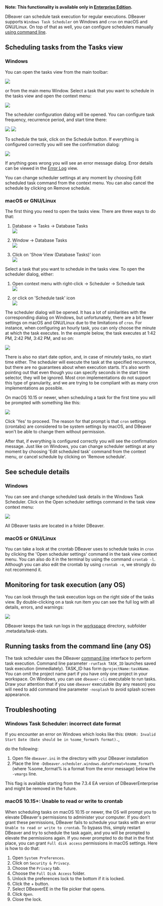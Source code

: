 **Note: This functionality is available only in [Enterprise Edition](Enterprise-Edition).**

DBeaver can schedule task execution for regular executions.
DBeaver supports `Windows Task Scheduler` on Windows and `cron` on macOS and GNU/Linux.
On top of that as well, you can configure schedulers manually
[using command line](#running-tasks-from-the-command-line-any-os).

## Scheduling tasks from the Tasks view
### Windows
You can open the tasks view from the main toolbar:

![](images/ug/tools/task-main-toolbar.png)

or from the main menu Window.
Select a task that you want to schedule in the tasks view and open the context menu:

![](images/ug/tools/task-schedule-menu.png)

The scheduler configuration dialog will be opened. You can configure task frequency,
recurrence period, and start time there:

![](images/ug/tools/task-schedule-settings.png)
![](images/ug/tools/task-schedule-settings-monthly.png)

To schedule the task, click on the Schedule button. If everything is configured correctly
you will see the confirmation dialog:

![](images/ug/tools/task-schedule-success.png)

If anything goes wrong you will see an error message dialog.
Error details can be viewed in the [Error Log](Log-files) view.

You can change scheduler settings at any moment by choosing Edit scheduled task command
from the context menu. You can also cancel the schedule by clicking on Remove schedule.

### macOS or GNU/Linux
The first thing you need to open the tasks view. There are three ways to do that:

1. Database -> Tasks -> Database Tasks  
   ![](images/ug/tools/task-schedule-macos-tasks_view-1.png)

1. Window -> Database Tasks  
   ![](images/ug/tools/task-schedule-macos-tasks_view-2.png)

1. Click on 'Show View (Database Tasks)' icon  
   ![](images/ug/tools/task-schedule-macos-tasks_view-3.png)

Select a task that you want to schedule in the tasks view. To open the scheduler dialog, either:

1. Open context menu with right-click -> Scheduler -> Schedule task  
   ![](images/ug/tools/task-schedule-macos-open_dialog-1.png)

1. or click on 'Schedule task' icon  
   ![](images/ug/tools/task-schedule-macos-open_dialog-2.png)

The scheduler dialog will be opened. It has a lot of similarities with the corresponding dialog on Windows, but
unfortunately, there are a bit fewer settings on macOS and GNU/Linux due to the limitations of `cron`.
For instance, when configuring an hourly task, you can only choose the minute at which the task executes.
In the example below, the task executes at 1:42 PM, 2:42 PM, 3:42 PM, and so on:

![](images/ug/tools/task-schedule-macos-minutely_task.png)

There is also no start date option, and, in case of minutely tasks, no start time either. The scheduler will execute the task at the specified recurrence, but there are no guarantees about when execution starts.
It's also worth pointing out that even though you can specify seconds in the start time selector,
they will be ignored. Most cron implementations do not support this type of granularity,
and we are trying to be compliant with as many cron implementations as possible.

On macOS 10.15 or newer, when scheduling a task for the first time you will be prompted with
something like this:

![](images/ug/tools/task-schedule-macos-permissions.png)

Click 'Yes' to proceed. The reason for that prompt is that `cron` settings (crontabs) are considered
to be system settings by macOS, and DBeaver won't be able to change them without permission.

After that, if everything is configured correctly you will see the confirmation message.
Just like on Windows, you can change scheduler settings at any moment by choosing
'Edit scheduled task' command from the context menu, or cancel schedule by clicking on 'Remove schedule'.

## See schedule details
### Windows
You can see and change scheduled task details in the Windows Task Scheduler.
Click on the Open scheduler settings command in the task view context menu:

![](images/ug/tools/task-schedule-windows-task-manager.png)

All DBeaver tasks are located in a folder DBeaver.

### macOS or GNU/Linux
You can take a look at the crontab DBeaver uses to schedule tasks in `cron`
by clicking the 'Open scheduler settings' command in the task view context menu.
You can also do it in the terminal by using the command `crontab -l`.
Although you can also edit the crontab by using `crontab -e`, we strongly do not recommend it.

## Monitoring for task execution (any OS)
You can look through the task execution logs on the right side of the tasks view.
By double-clicking on a task run item you can see the full log with all details, errors, and warnings:

![](images/ug/tools/task-run-logs.png)

DBeaver keeps the task run logs in the [workspace](Workspace-Location) directory,
subfolder .metadata/task-stats.

## Running tasks from the command line (any OS)
The task scheduler uses the DBeaver [command line](Command-Line) interface to perform task execution.
Command line parameter `-runTask TASK_ID` launches saved task execution (immediately).
TASK_ID has form `@projectName:taskName`.
You can omit the project name part if you have only one project in your workspace.
On Windows, you can use `dbeaver-cli` executable to run tasks.
Draw your attention that if you use `dbeaver` executable (by any reason)
you will need to add command line parameter `-nosplash` to avoid splash screen appearance.

## Troubleshooting
### Windows Task Scheduler: incorrect date format
If you encounter an error on Windows which looks like this: 
`ERROR: Invalid Start Date (Date should be in %some_format% format).`,

do the following:

1. Open file `dbeaver.ini` in the directory with your DBeaver installation
1. Place the line `-Ddbeaver.scheduler.windows.dateFormat=%some_format%` (where %some_format% is a format from the error message) below the `-vmargs` line.

This flag is available starting from the 7.3.4 EA version of DBeaverEnterprise and might be removed in the future.

### macOS 10.15+: Unable to read or write to crontab

When scheduling tasks on macOS 10.15 or newer, the OS will prompt you to elevate DBeaver's permissions to administer your computer.
If you don't grant these permissions, DBeaver fails to schedule your tasks with an error `Unable to read or write to crontab`.
To bypass this, simply restart DBeaver and try to schedule the task again, and you will be prompted to elevate the permissions again.
If you never prompted to do that in the first place, you can grant `Full disk access` permissions in macOS settings. Here is how to do that:

1. Open `System Preferences`.
1. Click on `Security & Privacy`.
1. Choose the `Privacy` tab.
1. Choose the `Full Disk Access` folder.
1. Unlock the preferences lock to the bottom if it is locked.
1. Click the + button.
1. Select DBeaverEE in the file picker that opens.
1. Click `Open`.
1. Close the lock.